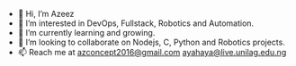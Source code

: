 - 👋 Hi, I’m Azeez
- 👀 I’m interested in DevOps, Fullstack, Robotics and Automation.
- 🌱 I’m currently learning and growing.
- 💞️ I’m looking to collaborate on Nodejs, C, Python and Robotics projects. 
- 📫 Reach me at azconcept2016@gmail.com ayahaya@live.unilag.edu.ng

<!---
azconcept-droid/azconcept-droid is a ✨ special ✨ repository because its `README.md` (this file) appears on your GitHub profile.
You can click the Preview link to take a look at your changes.
--->
